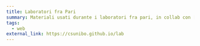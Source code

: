 ```yaml
---
title: Laboratori fra Pari
summary: Materiali usati durante i laboratori fra pari, in collab con [ADMStaff](https://students.cs.unibo.it)
tags:
  - web
external_link: https://csunibo.github.io/lab
---
```

